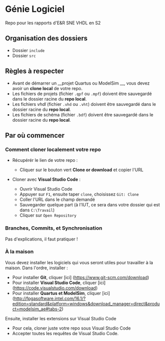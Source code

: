 # Génie Logiciel

Repo pour les rapports d'E&R SNE VHDL en S2

## Organisation des dossiers

* Dossier `include`
* Dossier `src`

## Règles à respecter

* Avant de démarrer un __projet Quartus ou ModelSim __, vous devez avoir un __clone local__ de votre
repo.
* Les fichiers de projets (fichier `.qpf` ou `.mpf`) doivent être sauvegardé
dans le dossier racine du __repo local__.
* Les fichiers _vhdl_ (fichier `.vhd` ou `.vht`) doivent être sauvegardé
dans le dossier racine du __repo local__.
* Les fichiers de schéma (fichier `.bdf`) doivent être sauvegardé
dans le dossier racine du __repo local__.

## Par où commencer

### Comment cloner localement votre repo

* Récupérér le lien de votre repo :
    * Cliquer sur le bouton vert __Clone or download__ et copier l'URL

* Cloner avec __Visual Studio Code__ :
    * Ouvrir Visual Studio Code
    * Appuyer sur `F1`, ensuite taper `clone`, choisissez `Git: Clone`
    * Coller l'URL dans le champ demandé
    * Sauvegarder quelque part (à l'IUT, ce sera dans votre dossier qui est
    dans `C:\Travail`)
    * Cliquer sur `Open Repository`


### Branches, Commits, et Synchronisation
Pas d'explications, il faut pratiquer !

### À la maison

Vous devez installer les logiciels qui vous seront utiles pour travailler à
la maison. Dans l'ordre, installer :
* Pour installer **Git**, cliquer [ici] (https://www.git-scm.com/download)
* Pour installer **Visual Studio Code**, cliquer [ici] (https://code.visualstudio.com/download)
* Pour installer **Quartus et ModelSim**, cliquer [ici] (http://fpgasoftware.intel.com/16.1/?edition=standard&platform=windows&download_manager=direct&product=modelsim_ae#tabs-2)

Ensuite, installer les extensions sur Visual Studio Code
* Pour cela, cloner juste votre repo sous Visual Studio Code
* Accepter toutes les requêtes de Visual Studio Code.
